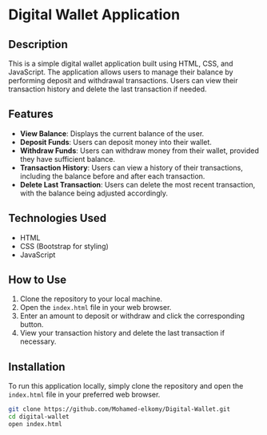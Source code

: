 # Digital Wallet Application

## Description

This is a simple digital wallet application built using HTML, CSS, and JavaScript. The application allows users to manage their balance by performing deposit and withdrawal transactions. Users can view their transaction history and delete the last transaction if needed.

## Features

- **View Balance**: Displays the current balance of the user.
- **Deposit Funds**: Users can deposit money into their wallet.
- **Withdraw Funds**: Users can withdraw money from their wallet, provided they have sufficient balance.
- **Transaction History**: Users can view a history of their transactions, including the balance before and after each transaction.
- **Delete Last Transaction**: Users can delete the most recent transaction, with the balance being adjusted accordingly.

## Technologies Used

- HTML
- CSS (Bootstrap for styling)
- JavaScript

## How to Use

1. Clone the repository to your local machine.
2. Open the `index.html` file in your web browser.
3. Enter an amount to deposit or withdraw and click the corresponding button.
4. View your transaction history and delete the last transaction if necessary.

## Installation

To run this application locally, simply clone the repository and open the `index.html` file in your preferred web browser.

```bash
git clone https://github.com/Mohamed-elkomy/Digital-Wallet.git
cd digital-wallet
open index.html
